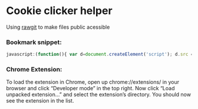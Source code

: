 Cookie clicker helper
======

Using [rawgit](https://rawgit.com/) to make files public acessible

### Bookmark snippet: 
```javascript
javascript:(function(){ var d=document.createElement('script'); d.src = 'https://cdn.rawgit.com/hubertokf/cookieClickerScript/master/cookiehack.js?v='+parseInt(Math.random()*99999999); document.getElementsByTagName('head')[0].appendChild(d);})()
```

### Chrome Extension:

To load the extension in Chrome, open up chrome://extensions/ in your browser and click “Developer mode” in the top right. Now click “Load unpacked extension…” and select the extension’s directory. You should now see the extension in the list.